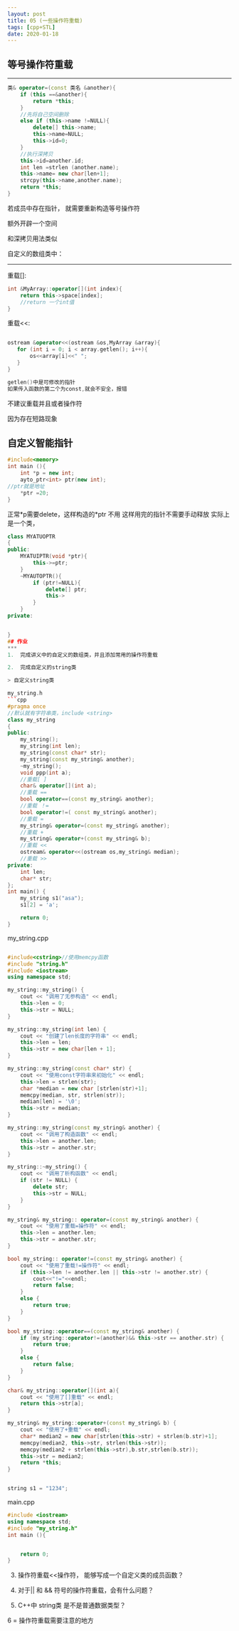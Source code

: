 ```yaml
---
layout: post
title: 05 (一些操作符重载)
tags: [cpp+STL]
date: 2020-01-18
---
```

## 等号操作符重载
***
```cpp
类& operator=(const 类名 &another){
    if (this ==&another){
        return *this;
    }
    //先将自己空间删除
    else if (this->name !=NULL){
        delete[] this->name;
        this->name=NULL;
        this->id=0;
    }
    //执行深拷贝
    this->id=another.id;
    int len =strlen (another.name);
    this->name= new char[len+1];
    strcpy(this->name,another.name);
    return *this;
}

```
若成员中存在指针，
就需要重新构造等号操作符

额外开辟一个空间

和深拷贝用法类似

自定义的数组类中：
***
 重载[]:
 ```cpp
 int &MyArray::operator[](int index){
     return this->space[index];
     //return 一个int值
 }
 ```
 重载<<:
 ```cpp

ostream &operator<<(ostream &os,MyArray &array){
    for (int i = 0; i < array.getlen(); i++){
        os<<array[i]<<" ";
    }
}

getlen()中是可修改的指针
如果传入函数的第二个为const,就会不安全，报错 
```

不建议重载并且或者操作符

因为存在短路现象


## 自定义智能指针
```cpp
#include<memory>
int main (){
    int *p = new int;
    ayto_ptr<int> ptr(new int);
//ptr就是地址
    *ptr =20;
}
```
 正常\*p需要delete，这样构造的\*ptr 不用
    这样用完的指针不需要手动释放
    实际上是一个类，
```cpp
class MYATUOPTR
{
public:
    MYATUIPTR(void *ptr){
        this->=ptr;
    }
    ~MYAUTOPTR(){
        if (ptr!=NULL){
            delete[] ptr;
            this->
        }
    }
private:


}
## 作业
*** 
1.  完成讲义中的自定义的数组类，并且添加常用的操作符重载

2.  完成自定义的string类

> 自定义string类

my_string.h
```cpp
#pragma once
//默认就有字符串类，include <string>
class my_string
{
public:
	my_string();
	my_string(int len);
	my_string(const char* str);
	my_string(const my_string& another);
	~my_string();
	void ppp(int a);
	//重载[ ]
	char& operator[](int a);
	//重载 ==
	bool operator==(const my_string& another);
	//重载 ！=
	bool operator!=( const my_string& another);
	//重载 =
	my_string& operator=(const my_string& another);
	//重载 +
	my_string& operator+(const my_string& b);
	//重载 <<
	ostream& operator<<(ostream os,my_string& median);
	//重载 >>
private:
	int len;
	char* str;
};
int main() {
	my_string s1("asa");
	s1[2] = 'a';

	return 0;
}
```


my_string.cpp
```cpp

#include<cstring>//使用memcpy函数
#include "string.h"
#include <iostream>
using namespace std;

my_string::my_string() {
	cout << "调用了无参构造" << endl;
	this->len = 0;
	this->str = NULL;
}

my_string::my_string(int len) {
	cout << "创建了len长度的字符串" << endl;
	this->len = len;
	this->str = new char[len + 1];
}

my_string::my_string(const char* str) {
	cout << "使用const字符串来初始化" << endl;
	this->len = strlen(str);
	char *median = new char [strlen(str)+1];
	memcpy(median, str, strlen(str));
	median[len] = '\0';
	this->str = median;
}

my_string::my_string(const my_string& another) {
	cout << "调用了构造函数" << endl;
	this->len = another.len;
	this->str = another.str;
}

my_string::~my_string() {
	cout << "调用了析构函数" << endl;
	if (str != NULL) {
		delete str;
		this->str = NULL;
	}
}

my_string& my_string:: operator=(const my_string& another) {
	cout << "使用了重载=操作符" << endl;
	this->len = another.len;
	this->str = another.str;
}

bool my_string:: operator!=(const my_string& another) {
	cout << "使用了重载!=操作符" << endl;
	if (this->len != another.len || this->str != another.str) {
		cout<<"!="<<endl;
		return false;
	}
	else {
		return true;
	}
}

bool my_string::operator==(const my_string& another) {
	if (my_string::operator!=(another)&& this->str == another.str) {
		return true;
	}
	else {
		return false;
	}
}

char& my_string::operator[](int a){
	cout << "使用了[]重载" << endl;
	return this->str[a];
}

my_string& my_string::operator+(const my_string& b) {
	cout << "使用了+重载" << endl;
	char* median2 = new char[strlen(this->str) + strlen(b.str)+1];
	memcpy(median2, this->str, strlen(this->str));
	memcpy(median2 + strlen(this->str),b.str,strlen(b.str));
	this->str = median2;
	return *this;
}


string s1 = "1234";
```

main.cpp
```cpp
#include <iostream>
using namespace std;
#include "my_string.h"
int main (){


    return 0;
}

```
3.  操作符重载<<操作符， 能够写成一个自定义类的成员函数？





4.  对于|| 和 && 符号的操作符重载，会有什么问题？




5. C++中 string类 是不是普通数据类型？


6 = 操作符重载需要注意的地方

